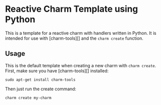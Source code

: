 # Reactive Charm Template using Python

This is a template for a reactive charm with handlers written in Python.
It is intended for use with [charm-tools][] and the `charm create` function.


## Usage

This is the default template when creating a new charm with `charm create`.
First, make sure you have [charm-tools][] installed:

```
sudo apt-get install charm-tools
```

Then just run the create command:

```
charm create my-charm
```
